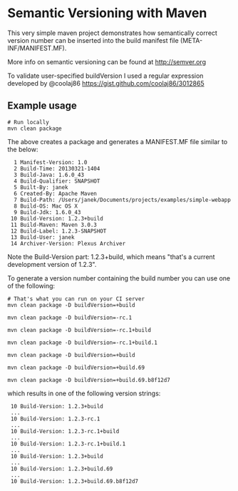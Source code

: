 Semantic Versioning with Maven
==============================

This very simple maven project demonstrates how semantically correct version number
can be inserted into the build manifest file (META-INF/MANIFEST.MF).

More info on semantic versioning can be found at http://semver.org

To validate user-specified buildVersion I used a regular expression developed by @coolaj86 https://gist.github.com/coolaj86/3012865

Example usage
-------------

```
# Run locally
mvn clean package
```

The above creates a package and generates a MANIFEST.MF file similar to the below:

```
  1 Manifest-Version: 1.0
  2 Build-Time: 20130321-1404
  3 Build-Java: 1.6.0_43
  4 Build-Qualifier: SNAPSHOT
  5 Built-By: janek
  6 Created-By: Apache Maven
  7 Build-Path: /Users/janek/Documents/projects/examples/simple-webapp
  8 Build-OS: Mac OS X
  9 Build-Jdk: 1.6.0_43
 10 Build-Version: 1.2.3+build
 11 Build-Maven: Maven 3.0.3
 12 Build-Label: 1.2.3-SNAPSHOT
 13 Build-User: janek
 14 Archiver-Version: Plexus Archiver
```

Note the Build-Version part: 1.2.3+build, which means "that's a current development version of 1.2.3".

To generate a version number containing the build number you can use one of the following:

```
# That's what you can run on your CI server
mvn clean package -D buildVersion=+build

mvn clean package -D buildVersion=-rc.1

mvn clean package -D buildVersion=-rc.1+build

mvn clean package -D buildVersion=-rc.1+build.1

mvn clean package -D buildVersion=+build

mvn clean package -D buildVersion=+build.69

mvn clean package -D buildVersion=+build.69.b8f12d7
```

which results in one of the following version strings:

```
 10 Build-Version: 1.2.3+build
 ...
 10 Build-Version: 1.2.3-rc.1
 ...
 10 Build-Version: 1.2.3-rc.1+build
 ...
 10 Build-Version: 1.2.3-rc.1+build.1
 ...
 10 Build-Version: 1.2.3+build
 ...
 10 Build-Version: 1.2.3+build.69
 ...
 10 Build-Version: 1.2.3+build.69.b8f12d7
```

